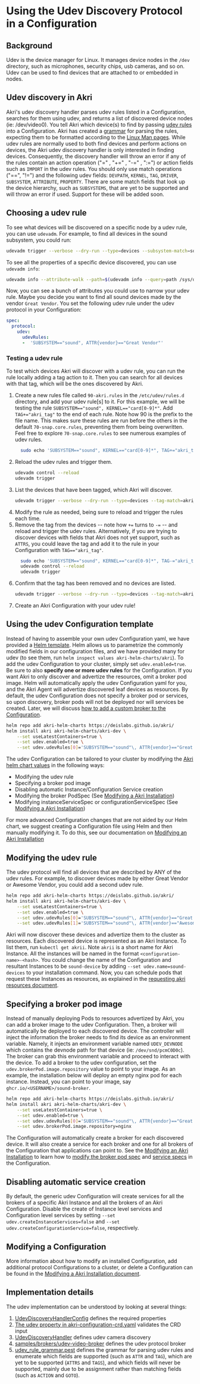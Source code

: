 # Using the Udev Discovery Protocol in a Configuration
## Background
Udev is the device manager for Linux. It manages device nodes in the `/dev` directory, such as microphones, security
chips, usb cameras, and so on. Udev can be used to find devices that are attached to or embedded in nodes. 

## Udev discovery in Akri
Akri's udev discovery handler parses udev rules listed in a Configuration, searches for them using udev, and returns a
list of discovered device nodes (ie: /dev/video0). You tell Akri which device(s) to find by passing [udev
rules](https://wiki.archlinux.org/index.php/Udev) into a Configuration. Akri has created a
[grammar](../agent/src/protocols/udev/udev_rule_grammar.pest) for parsing the rules, expecting them to be formatted
according to the [Linux Man pages](https://man7.org/linux/man-pages/man7/udev.7.html). While udev rules are normally used to both find
devices and perform actions on devices, the Akri udev discovery handler is only interested in finding devices.
Consequently, the discovery handler will throw an error if any of the rules contain an action operation ("=" , "+=" , "-=" , ":=") or action fields such as `IMPORT` in the udev rules. You should only use match operations ("==",  "!=") and the following udev fields: `DEVPATH`, `KERNEL`, `TAG`, `DRIVER`, `SUBSYSTEM`, `ATTRIBUTE`, `PROPERTY`. There are some match fields that look up the device hierarchy, such as `SUBSYSTEMS`, that are yet to be supported and will throw an error if used. Support for these will be added soon.

## Choosing a udev rule
To see what devices will be discovered on a specific node by a udev rule, you can use `udevadm`. For example, to find
all devices in the sound subsystem, you could run:
```sh
udevadm trigger --verbose --dry-run --type=devices --subsystem-match=sound
```
To see all the properties of a specific device discovered, you can use `udevadm info`:
```sh
udevadm info --attribute-walk --path=$(udevadm info --query=path /sys/devices/pci0000:00/0000:00:1f.3/sound/card0)
```
Now, you can see a bunch of attributes you could use to narrow your udev rule. Maybe you decide you want to find all
sound devices made by the vendor `Great Vendor`. You set the following udev rule under the udev protocol in your
Configuration:
```yaml
spec:
  protocol:
    udev:
      udevRules:
      -  'SUBSYSTEM=="sound", ATTR{vendor}=="Great Vendor"'
```

### Testing a udev rule
To test which devices Akri will discover with a udev rule, you can run the rule locally adding a tag action to it. Then you can search for all devices with that tag, which will be the ones discovered by Akri.
1. Create a new rules file called `90-akri.rules` in the `/etc/udev/rules.d` directory, and add your udev rule[s] to it. For this example, we will be testing the rule `SUBSYSTEM=="sound", KERNEL=="card[0-9]*"`. Add `TAG+="akri_tag"` to the end of each rule. Note how 90 is the prefix to the file name. This makes sure these rules are run before the others in the default `70-snap.core.rules`, preventing them from being overwritten. Feel free to explore `70-snap.core.rules` to see numerous examples of udev rules. 
    ```sh
      sudo echo 'SUBSYSTEM=="sound", KERNEL=="card[0-9]*", TAG+="akri_tag"' | sudo tee -a /etc/udev/rules.d/90-akri.rules
    ```
1. Reload the udev rules and trigger them.
    ```sh
    udevadm control --reload
    udevadm trigger
    ```
1. List the devices that have been tagged, which Akri will discover.
    ```sh
    udevadm trigger --verbose --dry-run --type=devices --tag-match=akri_tag
    ```
1. Modify the rule as needed, being sure to reload and trigger the rules each time.
1. Remove the tag from the devices -- note how  `+=` turns to `-=` -- and reload and trigger the udev rules. Alternatively, if you are trying to discover devices with fields that Akri does not yet support, such as `ATTRS`, you could leave the tag and add it to the rule in your Configuration with `TAG=="akri_tag"`.
    ```sh
      sudo echo 'SUBSYSTEM=="sound", KERNEL=="card[0-9]*", TAG-="akri_tag"' | sudo tee -a /etc/udev/rules.d/90-akri.rules
      udevadm control --reload
      udevadm trigger
    ```
1. Confirm that the tag has been removed and no devices are listed.
    ```sh 
    udevadm trigger --verbose --dry-run --type=devices --tag-match=akri_tag
    ```
1. Create an Akri Configuration with your udev rule!

## Using the udev Configuration template
Instead of having to assemble your own udev Configuration yaml, we have provided a [Helm
template](../deployment/helm/templates/udev.yaml). Helm allows us to parametrize the commonly modified fields in our configuration files, and we have provided many for udev (to see
them, run `helm inspect values akri-helm-charts/akri`). 
To add the udev Configuration to your cluster, simply set
`udev.enabled=true`. Be sure to also **specify one or more udev rules** for the Configuration. If you want Akri to only
discover and advertize the resources, omit a broker pod image. Helm will automatically apply the udev Configuration yaml
for you, and the Akri Agent will advertize discovered leaf devices as resources. By default, the udev Configuration does
not specify a broker pod or services, so upon discovery, broker pods will not be deployed nor will services be created.
Later, we will discuss [how to add a custom broker to the
Configuration](./#adding-a-custom-broker-to-the-configuration).
```bash
helm repo add akri-helm-charts https://deislabs.github.io/akri/
helm install akri akri-helm-charts/akri-dev \
    --set useLatestContainers=true \
    --set udev.enabled=true \
    --set udev.udevRules[0]='SUBSYSTEM=="sound"\, ATTR{vendor}=="Great Vendor"'
```

The udev Configuration can be tailored to your cluster by modifying the [Akri helm chart values](../deployment/helm/values.yaml) in the following ways:

* Modifying the udev rule
* Specifying a broker pod image
* Disabling automatic Instance/Configuration Service creation
* Modifying the broker PodSpec (See [Modifying a Akri
  Installation](./modifying-akri-installation#modifying-the-brokerpodspec))
* Modifying instanceServiceSpec or configurationServiceSpec (See [Modifying a Akri
  Installation](./modifying-akri-installation#modifying-instanceservicespec-or-configurationservicespec))

For more advanced Configuration changes that are not aided by
our Helm chart, we suggest creating a Configuration file using Helm and then manually modifying it. To do this, see our documentation on [Modifying an Akri Installation](./modifying-akri-installation.md#generating-modifying-and-applying-a-configuration-yaml)

## Modifying the udev rule
The udev protocol will find all devices that are described by ANY of the udev rules. For example, to discover devices made by either Great Vendor or Awesome Vendor, you could add a second udev rule.
```bash
helm repo add akri-helm-charts https://deislabs.github.io/akri/
helm install akri akri-helm-charts/akri-dev \
    --set useLatestContainers=true \
    --set udev.enabled=true \
    --set udev.udevRules[0]='SUBSYSTEM=="sound"\, ATTR{vendor}=="Great Vendor"' \
    --set udev.udevRules[1]='SUBSYSTEM=="sound"\, ATTR{vendor}=="Awesome Vendor"'
```
Akri will now discover these devices and advertize them to the cluster as resources. Each discovered device is
represented as an Akri Instance. To list them, run `kubectl get akrii`. Note `akrii` is a short name for Akri Instance.
All the instances will be named in the format `<configuration-name>-<hash>`. You could change the name of the
Configuration and resultant Instances to be `sound-device` by adding `--set udev.name=sound-devices` to your
installation command. Now, you can schedule pods that request these Instances as resources, as explained in the
[requesting akri resources document](./requesting-akri-resources.md). 

## Specifying a broker pod image
Instead of manually deploying Pods to resources advertized by Akri, you can add a broker image to the udev
Configuration. Then, a broker will automatically be deployed to each discovered device. The controller will inject the
information the broker needs to find its device as an environment variable. Namely, it injects an environment variable
named `UDEV_DEVNODE` which contains the devnode path for that device (ie: `/dev/snd/pcmC0D0c`). The broker can grab this
environment variable and proceed to interact with the device. To add a broker to the udev configuration, set the
`udev.brokerPod.image.repository` value to point to your image. As an example, the installation below will deploy an
empty nginx pod for each instance. Instead, you can point to your image, say `ghcr.io/<USERNAME>/sound-broker`.
```bash
helm repo add akri-helm-charts https://deislabs.github.io/akri/
helm install akri akri-helm-charts/akri-dev \
    --set useLatestContainers=true \
    --set udev.enabled=true \
    --set udev.udevRules[0]='SUBSYSTEM=="sound"\, ATTR{vendor}=="Great Vendor"' \
    --set udev.brokerPod.image.repository=nginx
```
The Configuration will automatically create a broker for each discovered device. It will also create a service for each
broker and one for all brokers of the Configuration that applications can point to. See the [Modifying an Akri
Installation](./modifying-akri-installation.md) to learn how to [modify the broker pod
spec](./modifying-akri-installation.md#modifying-the-brokerpodspec) and [service
specs](./modifying-akri-installation.md#modifying-instanceservicespec-or-configurationservicespec) in the Configuration.

## Disabling automatic service creation
By default, the generic udev Configuration will create services for all the brokers of a specific Akri Instance and all the brokers of an Akri Configuration. Disable the create of Instance level services and Configuration level services by setting `--set udev.createInstanceServices=false` and `--set udev.createConfigurationService=false`, respectively.

## Modifying a Configuration
More information about how to modify an installed Configuration, add additional protocol Configurations to a cluster, or delete a Configuration can be found in the [Modifying a Akri Installation document](./modifying-akri-installation.md).

## Implementation details
The udev implementation can be understood by looking at several things:
1. [UdevDiscoveryHandlerConfig](../shared/src/akri/configuration.rs) defines the required properties
1. [The udev property in akri-configuration-crd.yaml](../deployment/helm/crds/akri-configuration-crd.yaml) validates the
   CRD input
1. [UdevDiscoveryHandler](../agent/src/protocols/udev/discovery_handler.rs) defines udev camera discovery
1. [samples/brokers/udev-video-broker](../samples/brokers/udev-video-broker) defines the udev protocol broker
1. [udev_rule_grammar.pest](../agent/src/protocols/udev/udev_rule_grammar.pest) defines the grammar for parsing udev
   rules and enumerate which fields are supported (such as `ATTR` and `TAG`), which are yet to be supported (`ATTRS` and
   `TAGS`), and which fields will never be supported, mainly due to be assignment rather than matching fields (such as
   `ACTION` and `GOTO`).